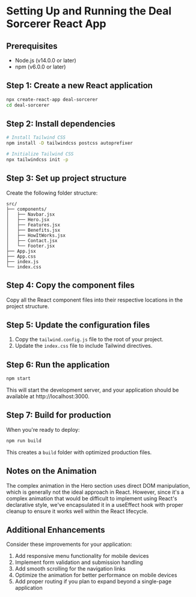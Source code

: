 # Setting Up and Running the Deal Sorcerer React App

## Prerequisites
- Node.js (v14.0.0 or later)
- npm (v6.0.0 or later)

## Step 1: Create a new React application
```bash
npx create-react-app deal-sorcerer
cd deal-sorcerer
```

## Step 2: Install dependencies
```bash
# Install Tailwind CSS
npm install -D tailwindcss postcss autoprefixer

# Initialize Tailwind CSS
npx tailwindcss init -p
```

## Step 3: Set up project structure
Create the following folder structure:
```
src/
├── components/
│   ├── Navbar.jsx
│   ├── Hero.jsx
│   ├── Features.jsx
│   ├── Benefits.jsx
│   ├── HowItWorks.jsx
│   ├── Contact.jsx
│   └── Footer.jsx
├── App.jsx
├── App.css
├── index.js
└── index.css
```

## Step 4: Copy the component files
Copy all the React component files into their respective locations in the project structure.

## Step 5: Update the configuration files
1. Copy the `tailwind.config.js` file to the root of your project.
2. Update the `index.css` file to include Tailwind directives.

## Step 6: Run the application
```bash
npm start
```
This will start the development server, and your application should be available at http://localhost:3000.

## Step 7: Build for production
When you're ready to deploy:
```bash
npm run build
```
This creates a `build` folder with optimized production files.

## Notes on the Animation
The complex animation in the Hero section uses direct DOM manipulation, which is generally not the ideal approach in React. However, since it's a complex animation that would be difficult to implement using React's declarative style, we've encapsulated it in a useEffect hook with proper cleanup to ensure it works well within the React lifecycle.

## Additional Enhancements
Consider these improvements for your application:

1. Add responsive menu functionality for mobile devices
2. Implement form validation and submission handling
3. Add smooth scrolling for the navigation links
4. Optimize the animation for better performance on mobile devices
5. Add proper routing if you plan to expand beyond a single-page application
